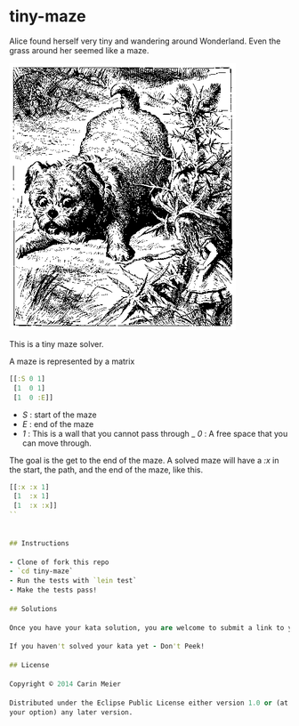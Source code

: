 # tiny-maze

Alice found herself very tiny and wandering around Wonderland.  Even
the grass around her seemed like a maze.

![alice tiny](/images/alicetiny.gif)

This is a tiny maze solver.

A maze is represented by a matrix

```clojure
[[:S 0 1]
 [1  0 1]
 [1  0 :E]]
```

- _S_ : start of the maze
- _E_ : end of the maze
- _1_ : This is a wall that you cannot pass through
_ _0_ : A free space that you can move through.

The goal is the get to the end of the maze.  A solved maze will have a
_:x_ in the start, the path, and the end of the maze, like this.

```clojure
[[:x :x 1]
 [1  :x 1]
 [1  :x :x]]
``


## Instructions

- Clone of fork this repo
- `cd tiny-maze`
- Run the tests with `lein test`
- Make the tests pass!

## Solutions

Once you have your kata solution, you are welcome to submit a link to your repo to share here in this section with others.

If you haven't solved your kata yet - Don't Peek!

## License

Copyright © 2014 Carin Meier

Distributed under the Eclipse Public License either version 1.0 or (at
your option) any later version.

